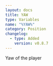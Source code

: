 ```yaml
---
layout: docs
title: YAW
type: Variables
name: "%YAW%"
category: Position
changelog:
  - type: Added
    version: v0.8.7
---
```

Yaw of the player
